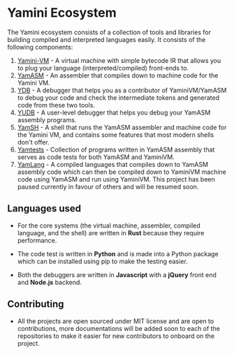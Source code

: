 # Yamini Ecosystem

The Yamini ecosystem consists of a collection of tools and libraries for building compiled and interpreted languages easily. It consists of the following components:

1) [Yamini-VM](https://github.com/yamini-vm/yamini.git) - A virtual machine with simple bytecode IR that allows you to plug your language (interpreted/compiled) front-ends to.
2) [YamASM](https://github.com/yamini-vm/yamasm.git) - An assembler that compiles down to machine code for the Yamini VM.
3) [YDB](https://github.com/yamini-vm/ydb.git) - A debugger that helps you as a contributor of YaminiVM/YamASM to debug your code and check the intermediate tokens and generated code from these two tools.
4) [YUDB](https://github.com/yamini-vm/yudb.git) - A user-level debugger that helps you debug your YamASM assembly programs.
5) [YamSH](https://github.com/yamini-vm/yamsh.git) - A shell that runs the YamASM assembler and machine code for the Yamini VM, and contains some features that most modern shells don't offer.
6) [Yamtests](https://github.com/yamini-vm/yamtests.git) - Collection of programs written in YamASM assembly that serves as code tests for both YamASM and YaminiVM.
7) [YamLang](https://github.com/yamini-vm/yamlang.git) - A compiled languages that compiles down to YamASM assembly code which can then be compiled down to YaminiVM machine code using YamASM and run using YaminiVM. This project has been paused currently in favour of others and will be resumed soon.

## Languages used

- For the core systems (the virtual machine, assembler, compiled language, and the shell) are written in **Rust** because they require performance.

- The code test is written in **Python** and is made into a Python package which can be installed using pip to make the testing easier.

- Both the debuggers are written in **Javascript** with a **jQuery** front end and **Node.js** backend.

## Contributing

- All the projects are open sourced under MIT license and are open to contributions, more documentations will be added soon to each of the repositories to make it easier for new contributors to onboard on the project.